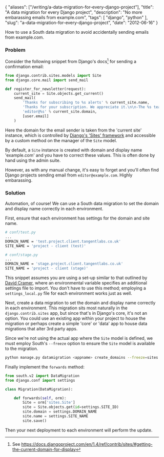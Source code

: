 {
    "aliases": ["/writing/a-data-migration-for-every-django-project"],
    "title": "A data migration for every Django project",
    "description": "No more embarassing emails from example.com",
    "tags": [
        "django",
        "python"
    ],
    "slug": "a-data-migration-for-every-django-project",
    "date": "2012-06-16"
}

How to use a South data migration to avoid accidentally sending emails
from example.com.

### Problem

Consider the following snippet from Django's docs[^1] for sending a
confirmation email:

``` python
from django.contrib.sites.models import Site
from django.core.mail import send_mail

def register_for_newsletter(request):
    current_site = Site.objects.get_current()
    send_mail(
        'Thanks for subscribing to %s alerts' % current_site.name,
        'Thanks for your subscription. We appreciate it.\n\n-The %s team.' % current_site.name,
        'editor@%s' % current_site.domain,
        [user.email]
    )
```

Here the domain for the email sender is taken from the 'current site'
instance, which is controlled by [Django's 'Sites'
framework](https://docs.djangoproject.com/en/dev/ref/contrib/sites/?from=olddocs)
and accessible by a custom method on the manager of the `Site` model.

By default, a `Site` instance is created with domain and display name
'example.com' and you have to correct these values. This is often done
by hand using the admin suite.

However, as with any manual change, it's easy to forget and you'll often
find Django projects sending email from `editor@example.com`. Highly
embarassing.

### Solution

Automation, of course! We can use a South data migration to set the
domain and display name correctly in each environment.

First, ensure that each environment has settings for the domain and site
name.

``` bash
# conf/test.py
...
DOMAIN_NAME = 'test.project.client.tangentlabs.co.uk'
SITE_NAME = 'project - client (test)'

# conf/stage.py
...
DOMAIN_NAME = 'stage.project.client.tangentlabs.co.uk'
SITE_NAME = 'project - client (stage)'
```

This snippet assumes you are using a set-up similar to that outlined by
[David Cramer](http://justcramer.com/2011/01/13/settings-in-django/),
where an environmental variable specifies an additional settings file to
import. You don't have to use this method; employing a
`settings_local.py` file for each environment works just as well.

Next, create a data migration to set the domain and display name
correctly in each environment. This migration sits most naturally in the
`django.contrib.sites` app, but since that's in Django's core, it's not
an option. You could use an existing app within your project to house
the migration or perhaps create a simple 'core' or 'data' app to house
data migrations that alter 3rd party apps.

Since we're not using the actual app where the `Site` model is defined,
we must employ South's `--freeze` option to ensure the `Site` model is
available to the migration.

``` bash
python manage.py datamigration <appname> create_domains --freeze=sites
```

Finally implement the `forwards` method:

``` python
from south.v2 import DataMigration
from django.conf import settings

class Migration(DataMigration):

    def forwards(self, orm):
        Site = orm['sites.Site']
        site = Site.objects.get(id=settings.SITE_ID)
        site.domain = settings.DOMAIN_NAME
        site.name = settings.SITE_NAME
        site.save()
```

Then your next deployment to each environment will perform the update.

[^1]: See
    <https://docs.djangoproject.com/en/1.4/ref/contrib/sites/#getting-the-current-domain-for-display>
